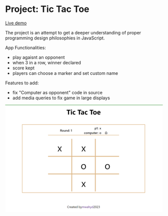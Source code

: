 # Project: Tic Tac Toe

[Live demo](https://mwahyd.github.io/TOP-projects/09-tic-tac-toe/menu.html)

The project is an attempt to get a deeper understanding of proper programming design philosophies in JavaScript.

App Functionalities:

- play agaisnt an opponent
- when 3 in a row, winner declared
- score kept
- players can choose a marker and set custom name

Features to add:

- fix "Computer as opponent" code in source
- add media queries to fix game in large displays

![Screenshot!](image.png)
